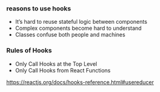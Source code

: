 ### reasons to use hooks
- It’s hard to reuse stateful logic between components
- Complex components become hard to understand
- Classes confuse both people and machines


### Rules of Hooks
- Only Call Hooks at the Top Level
- Only Call Hooks from React Functions


https://reactjs.org/docs/hooks-reference.html#usereducer


